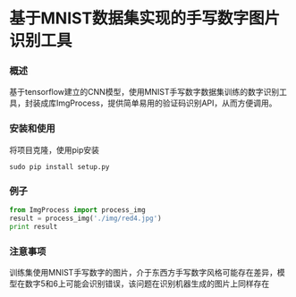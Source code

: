 # 基于MNIST数据集实现的手写数字图片识别工具

### 概述

基于tensorflow建立的CNN模型，使用MNIST手写数字数据集训练的数字识别工具，封装成库ImgProcess，提供简单易用的验证码识别API，从而方便调用。

### 安装和使用

将项目克隆，使用pip安装

`sudo pip install setup.py`

### 例子

```python
from ImgProcess import process_img
result = process_img('./img/red4.jpg')
print result
```

### 注意事项

训练集使用MNIST手写数字的图片，介于东西方手写数字风格可能存在差异，模型在数字5和6上可能会识别错误，该问题在识别机器生成的图片上同样存在